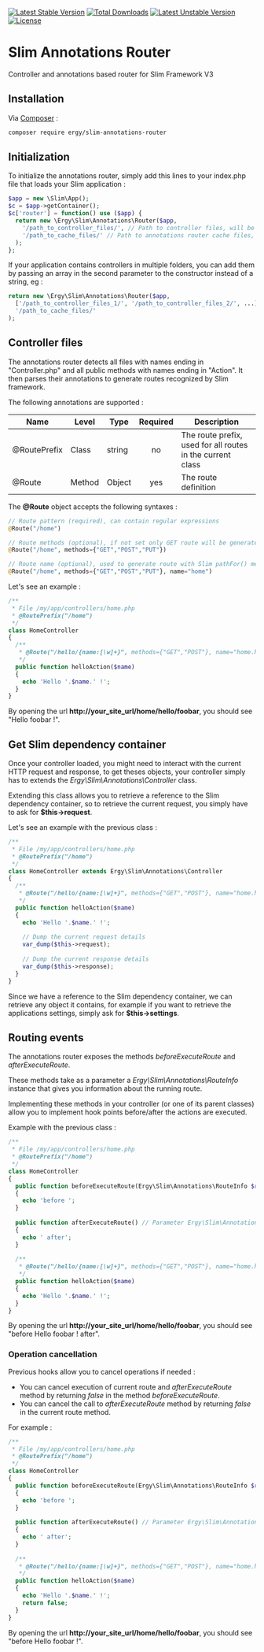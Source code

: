 [![Latest Stable Version](https://poser.pugx.org/ergy/slim-annotations-router/v/stable.svg)](https://packagist.org/packages/ergy/slim-annotations-router) [![Total Downloads](https://poser.pugx.org/ergy/slim-annotations-router/downloads.svg)](https://packagist.org/packages/ergy/slim-annotations-router) [![Latest Unstable Version](https://poser.pugx.org/ergy/slim-annotations-router/v/unstable.svg)](https://packagist.org/packages/ergy/slim-annotations-router) [![License](https://poser.pugx.org/ergy/slim-annotations-router/license.svg)](https://packagist.org/packages/ergy/slim-annotations-router)

# Slim Annotations Router
Controller and annotations based router for Slim Framework V3

## Installation
Via [Composer](https://getcomposer.org/) :
```bash
composer require ergy/slim-annotations-router
```
## Initialization
To initialize the annotations router, simply add this lines to your index.php file that loads your Slim application :
```php
$app = new \Slim\App();
$c = $app->getContainer();
$c['router'] = function() use ($app) {
  return new \Ergy\Slim\Annotations\Router($app,
    '/path_to_controller_files/', // Path to controller files, will be scanned recursively
    '/path_to_cache_files/' // Path to annotations router cache files, must be writeable by web server, if it doesn't exist, router will attempt to create it
  );
};
```
If your application contains controllers in multiple folders, you can add them by passing an array in the second parameter to the constructor instead of a string, eg : 
```php
return new \Ergy\Slim\Annotations\Router($app,
  ['/path_to_controller_files_1/', '/path_to_controller_files_2/', ...],
  '/path_to_cache_files/'
);
```
## Controller files
The annotations router detects all files with names ending in "Controller.php" and all public methods with names ending in "Action". It then parses their annotations to generate routes recognized by Slim framework.

The following annotations are supported :

| Name | Level | Type | Required | Description |
| ---- | ----- | ---- | :------: | ----------- |
| @RoutePrefix | Class | string | no | The route prefix, used for all routes in the current class|
| @Route | Method | Object | yes | The route definition |

The **@Route** object accepts the following syntaxes :
```php
// Route pattern (required), can contain regular expressions
@Route("/home")

// Route methods (optional), if not set only GET route will be generated
@Route("/home", methods={"GET","POST","PUT"})

// Route name (optional), used to generate route with Slim pathFor() method
@Route("/home", methods={"GET","POST","PUT"}, name="home")
```
Let's see an example :
```php
/**
 * File /my/app/controllers/home.php
 * @RoutePrefix("/home")
 */
class HomeController
{
  /**
   * @Route("/hello/{name:[\w]+}", methods={"GET","POST"}, name="home.hello")
   */
  public function helloAction($name)
  {
    echo 'Hello '.$name.' !';
  }
}
```
By opening the url **http://your_site_url/home/hello/foobar**, you should see "Hello foobar !".

## Get Slim dependency container
Once your controller loaded, you might need to interact with the current HTTP request and response, to get theses objects, your controller simply has to extends the *Ergy\Slim\Annotations\Controller* class.

Extending this class allows you to retrieve a reference to the Slim dependency container, so to retrieve the current request, you simply have to ask for **$this->request**.

Let's see an example with the previous class :
```php
/**
 * File /my/app/controllers/home.php
 * @RoutePrefix("/home")
 */
class HomeController extends Ergy\Slim\Annotations\Controller
{
  /**
   * @Route("/hello/{name:[\w]+}", methods={"GET","POST"}, name="home.hello")
   */
  public function helloAction($name)
  {
    echo 'Hello '.$name.' !';
    
    // Dump the current request details
    var_dump($this->request);
    
    // Dump the current response details
    var_dump($this->response);
  }
}
```
Since we have a reference to the Slim dependency container, we can retrieve any object it contains, for example if you want to retrieve the applications settings, simply ask for **$this->settings**.

## Routing events
The annotations router exposes the methods *beforeExecuteRoute* and *afterExecuteRoute*.

These methods take as a parameter a *Ergy\Slim\Annotations\RouteInfo* instance that gives you information about the running route.

Implementing these methods in your controller (or one of its parent classes) allow you to implement hook points before/after the actions are executed.

Example with the previous class :
```php
/**
 * File /my/app/controllers/home.php
 * @RoutePrefix("/home")
 */
class HomeController
{
  public function beforeExecuteRoute(Ergy\Slim\Annotations\RouteInfo $route)
  {
    echo 'before ';
  }
  
  public function afterExecuteRoute() // Parameter Ergy\Slim\Annotations\RouteInfo is optional
  {
    echo ' after';
  }
  
  /**
   * @Route("/hello/{name:[\w]+}", methods={"GET","POST"}, name="home.hello")
   */
  public function helloAction($name)
  {
    echo 'Hello '.$name.' !';
  }
}
```
By opening the url **http://your_site_url/home/hello/foobar**, you should see "before Hello foobar ! after".

### Operation cancellation
Previous hooks allow you to cancel operations if needed :
* You can cancel execution of current route and *afterExecuteRoute* method by returning *false* in the method *beforeExecuteRoute*.
* You can cancel the call to *afterExecuteRoute* method by returning *false* in the current route method.

For example :
```php
/**
 * File /my/app/controllers/home.php
 * @RoutePrefix("/home")
 */
class HomeController
{
  public function beforeExecuteRoute(Ergy\Slim\Annotations\RouteInfo $route)
  {
    echo 'before ';
  }
  
  public function afterExecuteRoute() // Parameter Ergy\Slim\Annotations\RouteInfo is optional
  {
    echo ' after';
  }
  
  /**
   * @Route("/hello/{name:[\w]+}", methods={"GET","POST"}, name="home.hello")
   */
  public function helloAction($name)
  {
    echo 'Hello '.$name.' !';
    return false;
  }
}
```
By opening the url **http://your_site_url/home/hello/foobar**, you should see "before Hello foobar !".